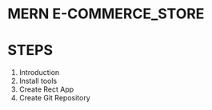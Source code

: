 # MERN E-COMMERCE_STORE

# STEPS
1. Introduction 
2. Install tools
3. Create Rect App
4. Create Git Repository